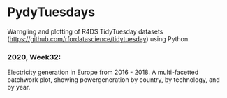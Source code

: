 # PydyTuesdays
Warngling and plotting of R4DS TidyTuesday datasets (https://github.com/rfordatascience/tidytuesday) using Python.


### 2020, Week32:

Electricity generation in Europe from 2016 - 2018. A multi-facetted patchwork plot, showing powergeneration by country, by technology, and by year.
